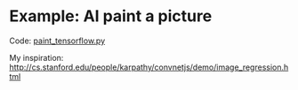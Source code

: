 # Example: AI paint a picture

Code: [paint_tensorflow.py](paint_tensorflow.py)

My inspiration: http://cs.stanford.edu/people/karpathy/convnetjs/demo/image_regression.html

